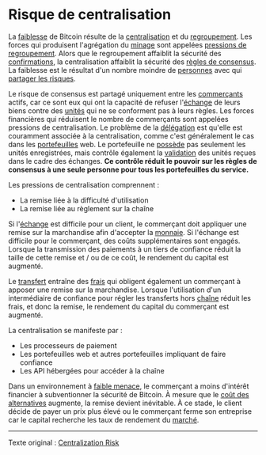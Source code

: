Risque de centralisation
========================

La [faiblesse](ch035-qualitative-security-model.md) de Bitcoin résulte de la [centralisation](ch101-glossary.md#centralisation) et du [regroupement](ch101-glossary.md#regroupement). Les forces qui produisent l'agrégation du [minage](ch101-glossary.md#mine) sont appelées [pressions de regroupement](ch039-pooling-pressure-risk.md). Alors que le regroupement affaiblit la sécurité des [confirmations](ch101-glossary.md#confirmation), la centralisation affaiblit la sécurité des [règles de consensus](ch101-glossary.md#règles-de-consensus). La faiblesse est le résultat d'un nombre moindre de [personnes](ch101-glossary.md#personne) avec qui [partager les risques](ch016-risk-sharing-principle).

Le risque de consensus est partagé uniquement entre les [commerçants](ch101-glossary.md#commerçant) actifs, car ce sont eux qui ont la capacité de refuser l'[échange](ch101-glossary.md#commerce) de leurs biens contre des [unités](ch101-glossary.md#unité) qui ne se conforment pas à leurs règles. Les forces financières qui réduisent le nombre de commerçants sont appelées pressions de centralisation. Le problème de la [délégation](ch101-glossary.md#délégation) est qu'elle est couramment associée à la centralisation, comme c'est généralement le cas dans les [portefeuilles](https://bitcoin.org/fr/choisir-votre-porte-monnaie) web. Le portefeuille ne [possède](ch101-glossary.md#propriétaire) pas seulement les unités enregistrées, mais contrôle également la [validation](ch101-glossary.md#validation) des unités reçues dans le cadre des échanges. **Ce contrôle réduit le pouvoir sur les règles de consensus à une seule personne pour tous les portefeuilles du service.**

Les pressions de centralisation comprennent :

* La remise liée à la difficulté d'utilisation
* La remise liée au règlement sur la chaîne

Si l'[échange](ch101-glossary.md#échange) est difficile pour un client, le commerçant doit appliquer une remise sur la marchandise afin d'accepter la [monnaie](ch101-glossary.md#monnaie). Si l'échange est difficile pour le commerçant, des coûts supplémentaires sont engagés. Lorsque la transmission des paiements à un tiers de confiance réduit la taille de cette remise et / ou de ce coût, le rendement du capital est augmenté.

Le [transfert](ch101-glossary.md#transfert) entraîne des [frais](ch101-glossary.md#frais) qui obligent également un commerçant à apposer une remise sur la marchandise. Lorsque l'utilisation d'un intermédiaire de confiance pour régler les transferts hors [chaîne](ch101-glossary.md#chaîne) réduit les frais, et donc la remise, le rendement du capital du commerçant est augmenté.

La centralisation se manifeste par :

* Les processeurs de paiement
* Les portefeuilles web et autres portefeuilles impliquant de faire confiance
* Les API hébergées pour accéder à la chaîne

Dans un environnement à [faible menace](ch033-threat-level-paradox.md), le commerçant a moins d'intérêt financier à subventionner la sécurité de Bitcoin. À mesure que le [coût des alternatives](https://fr.wikipedia.org/wiki/Contr%C3%B4le_des_changes) augmente, la remise devient inévitable. À ce stade, le client décide de payer un prix plus élevé ou le commerçant ferme son entreprise car le capital recherche les taux de rendement du [marché](ch101-glossary.md#marché).

---

Texte original : [Centralization Risk](https://github.com/libbitcoin/libbitcoin-system/wiki/Centralization-Risk)



